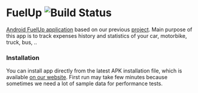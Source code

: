 # FuelUp ![Build Status](https://travis-ci.org/piskula/FuelUp.svg?branch=master)
[Android FuelUp application](http://www.fi.muni.cz/~xoravcok/) based on our previous [project](https://github.com/MartinStyk/android_fuel). Main purpose of this app is to track expenses history and statistics of your car, motorbike, truck, bus, ..

### Installation
You can install app directly from the latest APK installation file, which is available [on our website](http://www.fi.muni.cz/~xoravcok/). First run may take few minutes because sometimes we need a lot of sample data for performance tests.
